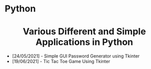 # Python
<center><h1>Various Different and Simple Applications in Python</h1></center>

<ul>
<li>[24/05/2021] - Simple GUI Password Generator using Tkinter</li>
<li>[19/06/2021] - Tic Tac Toe Game Using Tkinter</li>
</ul>